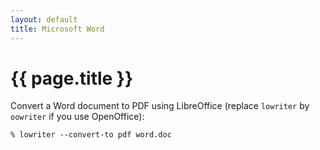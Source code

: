 ```yaml
---
layout: default
title: Microsoft Word
---
```


# {{ page.title }}

Convert a Word document to PDF using LibreOffice (replace `lowriter` by
`oowriter` if you use OpenOffice):

    % lowriter --convert-to pdf word.doc

